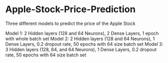 # Apple-Stock-Price-Prediction
 
Three different models to predict the price of the Apple Stock

Model 1: 2 Hidden layers (128 and 64 Neurons), 2 Dense Layers, 1 epoch with whole batch set
Model 2: 2 Hidden layers (128 and 64 Neurons), 1 Dense Layers, 0.2 dropout rate, 50 epochs with 64 size batch set
Model 3: 3 Hidden layers (128, 64, and 64 Neurons), 1 Dense Layers, 0.2 dropout rate, 50 epochs with 64 size batch set
